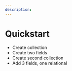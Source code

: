 ```yaml
---
description:
---
```


# Quickstart

- Create collection
- Create two fields
- Create second collection
- Add 3 fields, one relational
